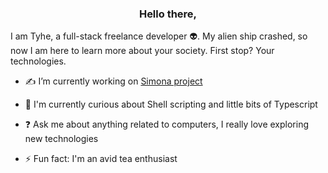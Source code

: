 ### <div align="center">Hello there, 
I am Tyhe, a full-stack freelance developer 👽. 
My alien ship crashed, so now I am here to learn more about your society. First stop? Your technologies.  </div>  
  

- ✍️ I’m currently working on [Simona project](https://github.com/Simona-1973/Simona_Final_Project)  
  

- 🌱 I'm currently curious about Shell scripting and little bits of Typescript  
  

- ❓ Ask me about anything related to computers, I really love exploring new technologies  
  

- ⚡ Fun fact: I'm an avid tea enthusiast  
  
